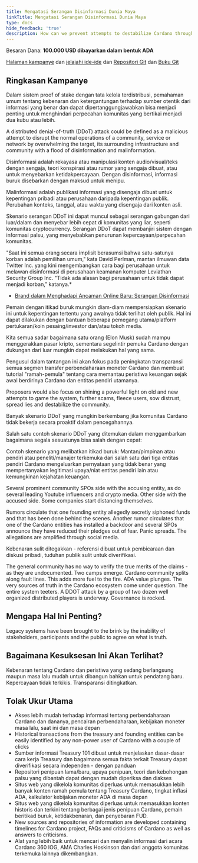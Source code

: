 ```yaml
---
title: Mengatasi Serangan Disinformasi Dunia Maya
linkTitle: Mengatasi Serangan Disinformasi Dunia Maya
type: docs
hide_feedback: 'true'
description: How can we prevent attempts to destabilize Cardano through Distributed Denial of Truth (DDoT) attack scenarios?
---
```


Besaran Dana: **100.000 USD dibayarkan dalam bentuk ADA**

[Halaman kampanye](https://cardano.ideascale.com/a/campaign-home/26239) dan [jelajahi ide-ide](https://cardano.ideascale.com/a/ideas/top/campaign-filter/byids/campaigns/26239/stage/unspecified) dan [Repositori Git](https://github.com/Catalyst-Challenges/F7-Disarm-cyber-disinformation-attacks) dan [Buku Git](https://quality-assurance-dao.gitbook.io/catalyst-fund-7-challenges/fund-7/disarm-cyber-disinformation-attacks)

## Ringkasan Kampanye

Dalam sistem proof of stake dengan tata kelola terdistribusi, pemahaman umum tentang kebenaran dan ketergantungan terhadap sumber otentik dari informasi yang benar dan dapat dipertanggungjawabkan bisa menjadi penting untuk menghindari perpecahan komunitas yang bertikai menjadi dua kubu atau lebih.

A distributed denial-of-truth (DDoT) attack could be defined as a malicious attempt to disrupt the normal operations of a community, service or network by overwhelming the target, its surrounding infrastructure and community with a flood of disinformation and malinformation.

Disinformasi adalah rekayasa atau manipulasi konten audio/visual/teks dengan sengaja, teori konspirasi atau rumor yang sengaja dibuat, atau untuk menyebarkan ketidakpercayaan. Dengan disinformasi, informasi buruk disebarkan dengan maksud untuk menipu.

Malinformasi adalah publikasi informasi yang disengaja dibuat untuk kepentingan pribadi atau perusahaan daripada kepentingan publik. Perubahan konteks, tanggal, atau waktu yang disengaja dari konten asli.

Skenario serangan DDoT ini dapat muncul sebagai serangan gabungan dari luar/dalam dan menyebar lebih cepat di komunitas yang liar, seperti komunitas cryptocurrency. Serangan DDoT dapat membanjiri sistem dengan informasi palsu, yang menyebabkan penurunan kepercayaan/perpecahan komunitas.

"Saat ini semua orang secara implisit berasumsi bahwa satu-satunya korban adalah pemilihan umum," kata David Perlman, mantan ilmuwan data Twitter Inc. yang kini mengembangkan cara bagi perusahaan untuk melawan disinformasi di perusahaan keamanan komputer Leviathan Security Group Inc. "Tidak ada alasan bagi perusahaan untuk tidak dapat menjadi korban,” katanya.*

- [Brand dalam Menghadapi Ancaman Online Baru: Serangan Disinformasi](https://www.wsj.com/articles/brands-face-a-new-online-threat-disinformation-attacks-11602187365)

Pemain dengan itikad buruk mungkin diam-diam mempersiapkan skenario ini untuk kepentingan tertentu yang awalnya tidak terlihat oleh publik. Hal ini dapat dilakukan dengan bantuan beberapa pemegang utama/platform pertukaran/koin pesaing/investor dan/atau tokoh media.

Kita semua sadar bagaimana satu orang (Elon Musk) sudah mampu menggerakkan pasar kripto, sementara segelintir pemuka Cardano dengan dukungan dari luar mungkin dapat melakukan hal yang sama.

Pengusul dalam tantangan ini akan fokus pada peningkatan transparansi semua segmen transfer perbendaharaan moneter Cardano dan membuat tutorial "ramah-pemula" tentang cara memantau peristiwa keuangan sejak awal berdirinya Cardano dan entitas pendiri utamanya.

Proposers would also focus on shining a powerful light on old and new attempts to game the system, further scams, fleece users, sow distrust, spread lies and destabilize the community.

Banyak skenario DDoT yang mungkin berkembang jika komunitas Cardano tidak bekerja secara proaktif dalam pencegahannya.

Salah satu contoh skenario DDoT yang ditemukan dalam menggambarkan bagaimana segala sesuatunya bisa salah dengan cepat:

Contoh skenario yang melibatkan itikad buruk: Mantan/pimpinan atau pendiri atau peneliti/manajer terkemuka dari salah satu dari tiga entitas pendiri Cardano mengeluarkan pernyataan yang tidak benar yang mempertanyakan legitimasi upaya/niat entitas pendiri lain atau kemungkinan kejahatan keuangan.

Several prominent community SPOs side with the accusing entity, as do several leading Youtube influencers and crypto media. Other side with the accused side. Some companies start distancing themselves.

Rumors circulate that one founding entity allegedly secretly siphoned funds and that has been done behind the scenes. Another rumor circulates that one of the Cardano entities has installed a backdoor and several SPOs announce they have reduced their pledges out of fear. Panic spreads. The allegations are amplified through social media.

Kebenaran sulit ditegakkan - referensi dibuat untuk pembicaraan dan diskusi pribadi, tuduhan publik sulit untuk diverifikasi.

The general community has no way to verify the true merits of the claims - as they are undocumented. Two camps emerge. Cardano community splits along fault lines. This adds more fuel to the fire. ADA value plunges. The very sources of truth in the Cardano ecosystem come under question. The entire system teeters. A DDOT attack by a group of two dozen well organized distributed players is underway. Governance is rocked.

## Mengapa Hal Ini Penting?

Legacy systems have been brought to the brink by the inability of stakeholders, participants and the public to agree on what is truth.

## Bagaimana Kesuksesan Ini Akan Terlihat?

Kebenaran tentang Cardano dan peristiwa yang sedang berlangsung maupun masa lalu mudah untuk dibangun bahkan untuk pendatang baru. Kepercayaan tidak terkikis. Transparansi ditingkatkan.

## Tolak Ukur Utama

- Akses lebih mudah terhadap informasi tentang perbendaharaan Cardano dan dananya, pencairan perbendaharaan, kebijakan moneter masa lalu, saat ini dan masa depan
- Historical transactions from the treasury and founding entities can be easily identified by any non-power user of Cardano with a couple of clicks
- Sumber informasi Treasury 101 dibuat untuk menjelaskan dasar-dasar cara kerja Treasury dan bagaimana semua fakta terkait Treasury dapat diverifikasi secara independen - dengan panduan
- Repositori penipuan lama/baru, upaya penipuan, teori dan kebohongan palsu yang dibantah dapat dengan mudah diperiksa dan diakses
- Situs web yang dikelola komunitas diperluas untuk memasukkan lebih banyak konten ramah pemula tentang Treasury Cardano, tingkat inflasi ADA, kalkulator kebijakan moneter ADA di masa depan
- Situs web yang dikelola komunitas diperluas untuk memasukkan konten historis dan terkini tentang berbagai jenis penipuan Cardano, pemain beritikad buruk, ketidakbenaran, dan penyebaran FUD.
- New sources and repositories of information are developed containing timelines for Cardano project, FAQs and criticisms of Cardano as well as answers to criticisms.
- Alat yang lebih baik untuk mencari dan menyalin informasi dari acara Cardano 360 IOG, AMA Charles Hoskinson dan dari anggota komunitas terkemuka lainnya dikembangkan.
